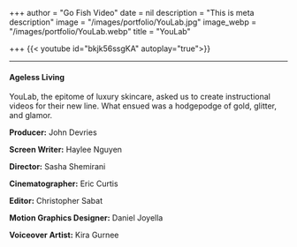 +++
author = "Go Fish Video"
date = nil
description = "This is meta description"
image = "/images/portfolio/YouLab.jpg"
image_webp = "/images/portfolio/YouLab.webp"
title = "YouLab"

+++
{{< youtube id="bkjk56ssgKA" autoplay="true">}}

***

#### Ageless Living

YouLab, the epitome of luxury skincare, asked us to create instructional videos for their new line. What ensued was a hodgepodge of gold, glitter, and glamor.

**Producer:** John Devries

**Screen Writer:** Haylee Nguyen

**Director:** Sasha Shemirani

**Cinematographer:** Eric Curtis

**Editor:** Christopher Sabat

**Motion Graphics Designer:** Daniel Joyella

**Voiceover Artist:** Kira Gurnee
